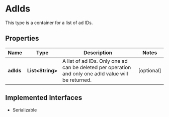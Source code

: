 

# AdIds

This type is a container for a list of ad IDs.
## Properties

Name | Type | Description | Notes
------------ | ------------- | ------------- | -------------
**adIds** | **List&lt;String&gt;** | A list of ad IDs. Only one ad can be deleted per operation and only one adId value will be returned. |  [optional]


## Implemented Interfaces

* Serializable


